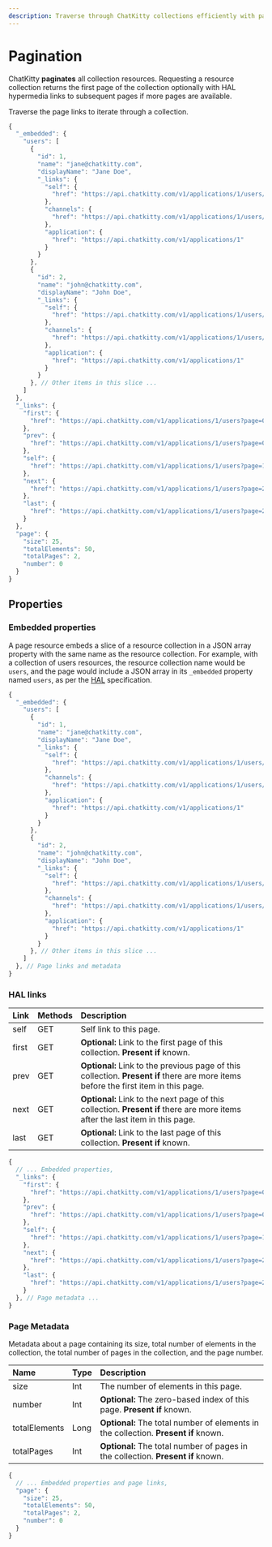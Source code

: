 ```yaml
---
description: Traverse through ChatKitty collections efficiently with pagination.
---
```


# Pagination

ChatKitty **paginates** all collection resources. Requesting a resource collection returns the first page of the collection optionally with HAL hypermedia links to subsequent pages if more pages are available.

Traverse the page links to iterate through a collection.

```javascript
{
  "_embedded": {
    "users": [
      {
        "id": 1,
        "name": "jane@chatkitty.com",
        "displayName": "Jane Doe",
        "_links": {
          "self": {
            "href": "https://api.chatkitty.com/v1/applications/1/users/1"
          },
          "channels": {
            "href": "https://api.chatkitty.com/v1/applications/1/users/1/channels"
          },
          "application": {
            "href": "https://api.chatkitty.com/v1/applications/1"
          }
        }
      },
      {
        "id": 2,
        "name": "john@chatkitty.com",
        "displayName": "John Doe",
        "_links": {
          "self": {
            "href": "https://api.chatkitty.com/v1/applications/1/users/2"
          },
          "channels": {
            "href": "https://api.chatkitty.com/v1/applications/1/users/2/channels"
          },
          "application": {
            "href": "https://api.chatkitty.com/v1/applications/1"
          }
        }
      }, // Other items in this slice ...
    ]
  },
  "_links": {
    "first": {
      "href": "https://api.chatkitty.com/v1/applications/1/users?page=0&size=25"
    },
    "prev": {
      "href": "https://api.chatkitty.com/v1/applications/1/users?page=0&size=25"
    },
    "self": {
      "href": "https://api.chatkitty.com/v1/applications/1/users?page=1&size=25"
    },
    "next": {
      "href": "https://api.chatkitty.com/v1/applications/1/users?page=2&size=25"
    },
    "last": {
      "href": "https://api.chatkitty.com/v1/applications/1/users?page=2&size=25"
    }
  },
  "page": {
    "size": 25,
    "totalElements": 50,
    "totalPages": 2,
    "number": 0
  }
}
```

## Properties

### Embedded properties <a id="pagination-embedded-properties"></a>

 A page resource embeds a slice of a resource collection in a JSON array property with the same name as the resource collection. For example, with a collection of users resources, the resource collection name would be `users`, and the page would include a JSON array in its `_embedded` property named `users`, as per the [HAL](http://stateless.co/hal_specification.html) specification.

```javascript
{
  "_embedded": {
    "users": [
      {
        "id": 1,
        "name": "jane@chatkitty.com",
        "displayName": "Jane Doe",
        "_links": {
          "self": {
            "href": "https://api.chatkitty.com/v1/applications/1/users/1"
          },
          "channels": {
            "href": "https://api.chatkitty.com/v1/applications/1/users/1/channels"
          },
          "application": {
            "href": "https://api.chatkitty.com/v1/applications/1"
          }
        }
      },
      {
        "id": 2,
        "name": "john@chatkitty.com",
        "displayName": "John Doe",
        "_links": {
          "self": {
            "href": "https://api.chatkitty.com/v1/applications/1/users/2"
          },
          "channels": {
            "href": "https://api.chatkitty.com/v1/applications/1/users/2/channels"
          },
          "application": {
            "href": "https://api.chatkitty.com/v1/applications/1"
          }
        }
      }, // Other items in this slice ...
    ]
  }, // Page links and metadata
}
```

### HAL links

| Link | Methods | Description |
| :--- | :--- | :--- |
| self | GET | Self link to this page. |
| first | GET | **Optional:** Link to the first page of this collection. **Present if** known. |
| prev | GET | **Optional:** Link to the previous page of this collection. **Present if** there are more items before the first item in this page. |
| next | GET | **Optional:** Link to the next page of this collection. **Present if** there are more items after the last item in this page. |
| last | GET | **Optional:** Link to the last page of this collection. **Present if** known. |

```javascript
{
  // ... Embedded properties,
  "_links": {
    "first": {
      "href": "https://api.chatkitty.com/v1/applications/1/users?page=0&size=25"
    },
    "prev": {
      "href": "https://api.chatkitty.com/v1/applications/1/users?page=0&size=25"
    },
    "self": {
      "href": "https://api.chatkitty.com/v1/applications/1/users?page=1&size=25"
    },
    "next": {
      "href": "https://api.chatkitty.com/v1/applications/1/users?page=2&size=25"
    },
    "last": {
      "href": "https://api.chatkitty.com/v1/applications/1/users?page=2&size=25"
    }
  }, // Page metadata ...
}
```

### Page Metadata <a id="pagination-page-metadata"></a>

Metadata about a page containing its size, total number of elements in the collection, the total number of pages in the collection, and the page number.

| Name | Type | Description |
| :--- | :--- | :--- |
| size | Int | The number of elements in this page. |
| number | Int | **Optional:** The zero-based index of this page. **Present if** known. |
| totalElements | Long | **Optional:** The total number of elements in the collection. **Present if** known. |
| totalPages | Int | **Optional:** The total number of pages in the collection. **Present if** known. |

```javascript
{
  // ... Embedded properties and page links,
  "page": {
    "size": 25,
    "totalElements": 50,
    "totalPages": 2,
    "number": 0
  }
}
```

